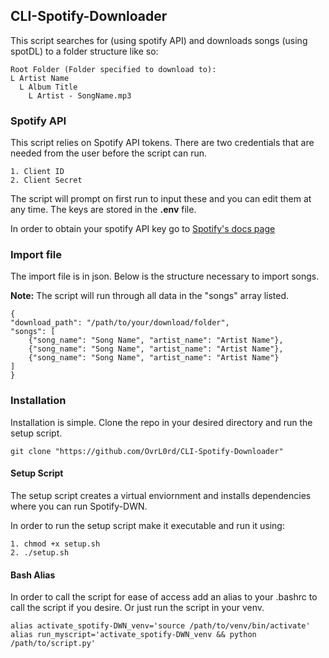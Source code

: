 ## CLI-Spotify-Downloader
This script searches for (using spotify API) and downloads songs (using spotDL) to a folder structure like so:

    Root Folder (Folder specified to download to):
    L Artist Name
      L Album Title
        L Artist - SongName.mp3

### Spotify API
This script relies on Spotify API tokens. There are two credentials that are needed from the user before the script can run.

    1. Client ID
    2. Client Secret

The script will prompt on first run to input these and you can edit them at any time. The keys are stored in the **.env** file.

In order to obtain your spotify API key go to [Spotify's docs page](https://developer.spotify.com/documentation/web-api/tutorials/getting-started)

### Import file
The import file is in json. Below is the structure necessary to import songs.

**Note:** The script will run through all data in the "songs" array listed.
    
    {
    "download_path": "/path/to/your/download/folder",
    "songs": [
        {"song_name": "Song Name", "artist_name": "Artist Name"},
        {"song_name": "Song Name", "artist_name": "Artist Name"},
        {"song_name": "Song Name", "artist_name": "Artist Name"}
    ]
    }

### Installation
Installation is simple. Clone the repo in your desired directory and run the setup script.

    git clone "https://github.com/OvrL0rd/CLI-Spotify-Downloader"

#### Setup Script
The setup script creates a virtual enviornment and installs dependencies where you can run Spotify-DWN.

In order to run the setup script make it executable and run it using:

    1. chmod +x setup.sh
    2. ./setup.sh


#### Bash Alias
In order to call the script for ease of access add an alias to your .bashrc to call the script if you desire. Or just run the script in your venv.

    alias activate_spotify-DWN_venv='source /path/to/venv/bin/activate'
    alias run_myscript='activate_spotify-DWN_venv && python /path/to/script.py'
